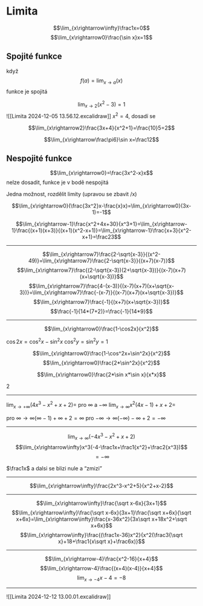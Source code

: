 # Limita

$$\lim_{x\rightarrow\infty}\frac1x=0$$
$$\lim_{x\rightarrow0}\frac{\sin x}x=1$$


## Spojité funkce

když $$f(a)=\lim_{x\rightarrow a}(x)$$funkce je spojitá

$$\lim_{x\rightarrow2}(x^2-3)=1$$
![[Limita 2024-12-05 13.56.12.excalidraw]]
$x^2=4$, dosadí se

$$\lim_{x\rightarrow2}\frac{3x+4}{x^2+1}=\frac{10}5=2$$

$$\lim_{x\rightarrow\frac\pi6}\sin x=\frac12$$

## Nespojité funkce

$$\lim_{x\rightarrow0}=\frac{3x^2-x}x$$
nelze dosadit, funkce je v bodě nespojitá 

Jedna možnost, rozdělit limity (upravou se zbavit /x)

$$\lim_{x\rightarrow0}(\frac{3x^2}x-\frac{x}x)=\lim_{x\rightarrow0}(3x-1)=-1$$


$$\lim_{x\rightarrow-1}\frac{x^2+4x+30}{x^3+1}=\lim_{x\rightarrow-1}\frac{(x+1)(x+3)}{(x+1)(x^2-x+1)}=\lim_{x\rightarrow-1}\frac{x+3}{x^2-x+1}=\frac23$$ 

---


$$\lim_{x\rightarrow7}\frac{2-\sqrt{x-3}}{(x^2-49)}=\lim_{x\rightarrow7}\frac{2-\sqrt{x-3}}{(x+7)(x-7)}$$
$$\lim_{x\rightarrow7}\frac{(2-\sqrt{x-3})(2+\sqrt{x-3})}{(x-7)(x+7)(x+\sqrt{x-3})}$$
$$\lim_{x\rightarrow7}\frac{4-(x-3)}{(x-7)(x+7)(x+\sqrt{x-3})}=\lim_{x\rightarrow7}\frac{-(x-7)}{(x-7)(x+7)(x+\sqrt{x-3})}$$
$$\lim_{x\rightarrow7}\frac{-1}{(x+7)(x+\sqrt{x-3})}$$
$$\frac{-1}{14*(7+2)}=\frac{-1}{14*9}$$


---

$$\lim_{x\rightarrow0}\frac{1-\cos2x}{x^2}$$

$\cos2x=\cos^2x-\sin^2x$
$\cos^2y=\sin^2y=1$

$$\lim_{x\rightarrow0}\frac{1-\cos^2x+\sin^2x}{x^2}$$
$$\lim_{x\rightarrow0}\frac{2*\sin^2x}{x^2}$$

$$\lim_{x\rightarrow0}\frac{2*\sin x*\sin x}{x*x}$$

$2$

---

$\lim_{x\rightarrow+\infty}(4x^3-x^2+x+2)=$
pro $\infty$ a $-\infty$
$\lim_{x\rightarrow\infty}x^2(4x-1)+x+2=$

pro $\infty\rightarrow\infty(\infty-1)+\infty+2=\infty$
pro $-\infty\rightarrow\infty(-\infty)-\infty+2=-\infty$

---

$$\lim_{x\rightarrow\infty}(-4x^3-x^2+x+2)$$
$$\lim_{x\rightarrow\infty}x^3(-4-\frac1x+\frac1{x^2}+\frac2{x^3})$$
$$=-\infty$$

$\frac1x$ a dalsi se blizi nule a “zmizi”

---

$$\lim_{x\rightarrow\infty}\frac{2x^3-x^2+5}{x^2+x-2}$$

----

$$\lim_{x\rightarrow\infty}\frac{\sqrt x-6x}{3x+1}$$
$$\lim_{x\rightarrow\infty}\frac{\sqrt x-6x}{3x+1}\frac{\sqrt x+6x}{\sqrt x+6x}=\lim_{x\rightarrow\infty}\frac{x-36x^2}{3x\sqrt x+18x^2+\sqrt x+6x}$$
$$\lim_{x\rightarrow\infty}\frac{(\frac1x-36)x^2}{x^2(\frac3{\sqrt x}+18+\frac1{x\sqrt x}+\frac6x)}$$

---

$$\lim_{x\rightarrow-4}\frac{x^2-16}{x+4}$$
$$\lim_{x\rightarrow-4}\frac{(x+4)(x-4)}{x+4}$$
$$\lim_{x\rightarrow-4}x-4=-8$$

---

![[Limita 2024-12-12 13.00.01.excalidraw]]